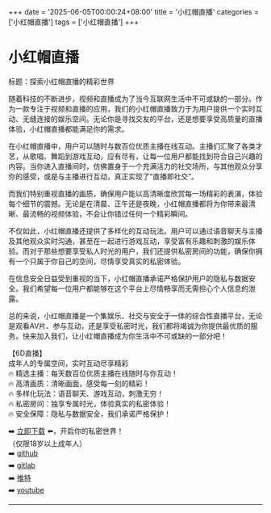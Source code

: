 +++
date = '2025-06-05T00:00:24+08:00'
title = '小红帽直播'
categories = ['小红帽直播']
tags = ['小红帽直播']
+++

# 小红帽直播

标题：探索小红帽直播的精彩世界

随着科技的不断进步，视频和直播成为了当今互联网生活中不可或缺的一部分。作为一款专注于视频和直播的应用，我们的小红帽直播致力于为用户提供一个实时互动、无缝连接的娱乐空间。无论你是寻找交友的平台，还是想要享受高质量的直播体验，小红帽直播都能满足你的需求。

在小红帽直播中，用户可以随时与数百位优质主播在线互动。主播们汇聚了各类才艺，从歌唱、舞蹈到游戏互动，应有尽有，让每一位用户都能找到符合自己兴趣的内容。当你进入直播间时，仿佛置身于一个充满活力的社交场所，与其他观众分享你的感受，或是与主播进行互动，真正实现了“直播即社交”。

而我们特别重视直播的画质，确保用户能以高清晰度欣赏每一场精彩的表演，体验每个细节的震撼。无论是在清晨、正午还是夜晚，小红帽直播都将为你带来最清晰、最流畅的视频体验，不会让你错过任何一个精彩瞬间。

不仅如此，小红帽直播还提供了多样化的互动玩法。用户可以通过语音聊天与主播及其他观众实时沟通，甚至在一起进行游戏互动，享受富有乐趣和刺激的娱乐体验。而对于那些想要享受私人时光的用户，我们还提供私密房间的功能，确保你拥有一个只属于你自己的空间，尽情享受真实的私密体验。

在信息安全日益受到重视的当下，小红帽直播承诺严格保护用户的隐私与数据安全。我们希望每一位用户都能够在这个平台上尽情畅享而无需担心个人信息的泄露。

总的来说，小红帽直播是一个集娱乐、社交与安全于一体的综合性直播平台，无论是观看AV片、参与互动，还是享受私密时光，我们都将竭诚为你提供最优质的服务。快来加入我们，让小红帽直播成为你生活中不可或缺的一部分吧！

【6D直播】  
成年人的专属空间，实时互动尽享精彩  
🔥 精选主播：每天数百位优质主播在线随时与你互动！  
🔥 高清画质：清晰画面，感受每一刻的精彩！  
🔥 多样化玩法：语音聊天、游戏互动，刺激无穷！  
🔥 私密房间：独享专属时光，体验真实的私密体验！  
🔥 安全保障：隐私与数据安全，我们承诺严格保护！  

➡️ [立即下载](https://down123.s3.ap-east-1.amazonaws.com/down/down.html?channelCode=blog) ⬅️，开启你的私密世界！  
（仅限18岁以上成年人）  
➡️ [github](https://aldult-live.github.io/)  
➡️ [gitlab](https://seo-09598d.gitlab.io/)  
➡️ [推特](https://x.com/wegame33)  
➡️ [youtube](https://www.youtube.com/@6Dlive)

---
